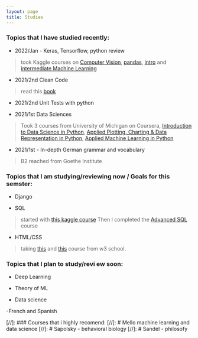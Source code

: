 ```yaml
---
layout: page
title: Studies
---
```


### Topics that I have studied recently:

- 2022/Jan - Keras, Tensorflow, python review
> took Kaggle courses on [Computer Vision](https://www.kaggle.com/learn/certification/giselaortt/computer-vision), [pandas](https://www.kaggle.com/learn/certification/giselaortt/pandas), [intro](https://www.kaggle.com/learn/certification/giselaortt/intro-to-machine-learning) and [intermediate Machine Learning](https://www.kaggle.com/learn/certification/giselaortt/intermediate-machine-learning)

- 2021/2nd Clean Code
> read this [book](https://enos.itcollege.ee/~jpoial/oop/naited/Clean%20Code.pdf)

- 2021/2nd Unit Tests with python

- 2021/1st Data Sciences
> Took 3 courses from University of Michigan on Coursera, [Introduction to Data Science in Python](https://www.coursera.org/account/accomplishments/verify/KEH99QY5UA5K?utm_source=link&utm_medium=certificate&utm_content=cert_image&utm_campaign=sharing_cta&utm_product=course), [Applied Plotting, Charting & Data Representation in Python](https://www.coursera.org/account/accomplishments/verify/D2MEKANP2NHG?utm_source=link&utm_medium=certificate&utm_content=cert_image&utm_campaign=sharing_cta&utm_product=course), [Applied Machine Learning in Python](https://www.coursera.org/account/accomplishments/verify/2GFRD58W9A4F?utm_source=link&utm_medium=certificate&utm_content=cert_image&utm_campaign=sharing_cta&utm_product=course)

- 2021/1st - In-depth German grammar and vocabulary
>  B2 reached from Goethe Institute

### Topics that I am studying/reviewing now / Goals for this semster:

- Django

- SQL 
> started with [this kaggle course](https://www.kaggle.com/learn/certification/giselaortt/intro-to-sql)
> Then I completed the [Advanced SQL](https://www.kaggle.com/learn/certification/giselaortt/advanced-sql) course

- HTML/CSS
> taking [this](https://www.w3schools.com/html/html_css.asp) and [this](https://www.w3schools.com/html/html_basic.asp) course from w3 school.


### Topics that I plan to study/revi ew soon:

- Deep Learning

- Theory of ML

- Data science

-French and Spanish

[//]: ### Courses that i highly recomend:
[//]: #  Mello machine learning and data science
[//]: #  Sapolsky - behavioral biology
[//]: #  Sandel - philosofy
